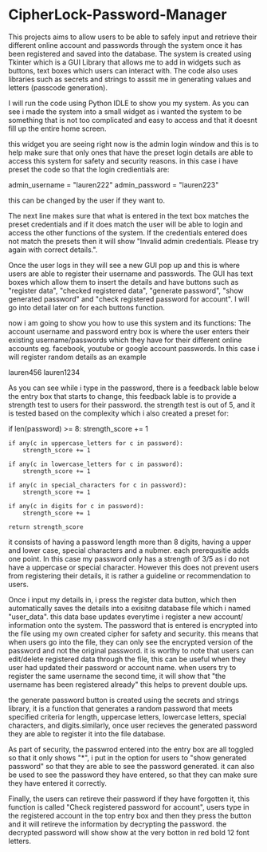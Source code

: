 # CipherLock-Password-Manager
This projects aims to allow users to be able to safely input and retrieve their different online account and passwords through the system once it has been registered and saved into the database. The system is created using Tkinter which is a GUI Library that allows me to add in widgets such as buttons, text boxes which users can interact with. The code also uses libraries such as secrets and strings to asssit me in generating values and letters (passcode generation). 

I will run the code using Python IDLE to show you my system. As you can see i made the system into a small widget as i wanted the system to be something that is not too complicated and easy to access and that it doesnt fill up the entire home screen. 

this widget you are seeing right now is the  admin login window and this is to help make sure that only ones that have the preset login details are able to access this system for safety and security reasons. in this case i have preset the code so that the login credientials are:

admin_username = "lauren222"
admin_password = "lauren223"

this can be changed by the user if they want to. 



The next line makes sure that what is entered in the text box matches the preset credentials and if it does match the user will be able to login and access the other functions of the system. If the credentials entered does not match the presets then it will show "Invalid admin credentials. Please try again with correct details.".

Once the user logs in they will see a new GUI pop up and this is where users are able to register their username and passwords. The GUI has text boxes which allow them to insert the details and have buttons such as "register data", "checked registered data", "generate password", "show generated password" and "check registered password for account". I will go into detail later on for each buttons function. 

now i am going to show you how to use this system and its functions:
The account username and password entry box is where the user enters their existing username/passwords which they have for their different online accounts eg. facebook, youtube or google account passwords. In this case i will register random details as an example 

lauren456
lauren1234

As you can see while i type in the password, there is a feedback lable below the entry box that starts to change, this feedback lable is to provide a  strength test to users for their password. the strength test is out of 5, and it is tested based on the complexity which i also created a preset for: 

 if len(password) >= 8:
        strength_score += 1
        
    if any(c in uppercase_letters for c in password):
        strength_score += 1

    if any(c in lowercase_letters for c in password):
        strength_score += 1

    if any(c in special_characters for c in password):
        strength_score += 1

    if any(c in digits for c in password):
        strength_score += 1

    return strength_score

it consists of having a password length more than 8 digits, having a upper and lower case, special characters and a nubmer. each prerequsitie adds one point. In this case my password only has a strength of 3/5 as i do not have a uppercase or special character. However this does not prevent users from registering their details, it is rather a guideline or recommendation to users. 

Once i input my details in, i press the register data button, which then automatically saves the details into a exisitng database file which i named "user_data". this data base updates everytime i register a new account/ information onto the system. The password that is entered is encrypted into the file using my own created cipher for safety and security. this means that when users go into the file, they can only see the encrypted version of the password and not the original password. it is worthy to note that users can edit/delete registered data through the file, this can be useful when they user had updated their password or account name. when users try to register the same username the second time, it will show that "the username has been registered already" this helps to prevent double ups.


the generate password button is created using the secrets and strings library, it is a function that generates a random password that meets specified criteria for length, uppercase letters, lowercase letters, special characters, and digits.similarly, once user recieves the generated password they are able to register it into the file database. 

As part of security, the passwrod entered into the entry box are all toggled so that it only shows "*", i put in the option for users to "show generated password" so that they are able to see the password generated. it can also be used to see the password they have entered, so that they can make sure they have entered it correctly. 

Finally, the users can retireve their password if they have forgotten it, this function is called "Check registered password for account", users type in the registered account in the top entry box and then they press the button and it will retireve the information by decrypting the password. the decrypted password will show show at the very botton in red bold 12 font letters.



